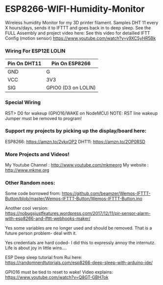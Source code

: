 # ESP8266-WIFI-Humidity-Monitor
Wireless humidity Monitor for my 3D printer filament. Samples DHT 11 every X hours/days, sends it to IFTTT and goes back in to deep sleep.
See the FULL Assembly and project video here: 
See this video for detailled IFTT Config (motion sensor) https://www.youtube.com/watch?v=y9XC5yHR5Bk
### Wiring For ESP12E LOLIN 
| Pin On DHT11| Pin On ESP8266|
| ------------- |----------------|
| GND     | G |
| VCC     | 3V3 |
| SIG    | GPIO0 (D3 on LOLIN) |
### Special Wiring
RST> D0 for wakeup (GPIO16/WAKE on NodeMCU)
NOTE: RST line wakeup Jumper must be removed to program!
### Support my projects by picking up the display/board here:
ESP8266: https://amzn.to/2vkxOP2
DHT11: https://amzn.to/2OP0RSD
### More Projects and Videos!
My Youtube Channel  : http://www.youtube.com/mkmeorg
My website   : http://www.mkme.org

### Other Random noes:
Some code borrowed from: https://github.com/beamzer/Wemos-IFTTT-Button/blob/master/Wemos-IFTTT-Button/Wemos-IFTTT-Button.ino

Another cool version: https://nobugsjustfeatures.wordpress.com/2017/12/11/pir-sensor-alarm-with-esp8266-and-ifttt-webhooks-maker/

Yes some variables are no longer used and should be removed. That is a future person problem- deal with it.

Yes credentials are hard coded- I did this to expressly annoy the internutz. Life is about joy in little wins....

ESP Deep sleep tutorial from Rui here: https://randomnerdtutorials.com/esp8266-deep-sleep-with-arduino-ide/

GPIO16 must be tied to reset to wake!
Video explains: https://www.youtube.com/watch?v=Q8GT-GBH7ok
